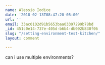 ```yaml
---
name: Alessio Iodice
date: '2018-02-13T08:47:20-05:00'
url: ''
email: 33ac0102d91b5653baa03397299b78bd
_id: 451c0e14-737e-405d-b6b4-db092b830f06
slug: "/setting-environment-test-kitchen/"
layout: comment

---
```


can i use multiple environments?
